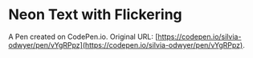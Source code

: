 # Neon Text with Flickering

A Pen created on CodePen.io. Original URL: [https://codepen.io/silvia-odwyer/pen/vYgRPpz](https://codepen.io/silvia-odwyer/pen/vYgRPpz).



